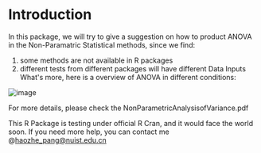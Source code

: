 # Introduction
In this package, we will try to give a suggestion on how to product ANOVA in the Non-Paramatric Statistical methods, since we find: 
1. some methods are not available in R packages
2. different tests from different packages will have different Data Inputs
What's more, here is a overview of ANOVA in different conditions: 

![image](https://user-images.githubusercontent.com/49614038/116902411-ab487f80-ac6d-11eb-9d3f-713e0faf491a.png)



For more details, please check the NonParametricAnalysisofVariance.pdf 

This R Package is testing under official R Cran, and it would face the world soon.
If you need more help, you can contact me @haozhe_pang@nuist.edu.cn
